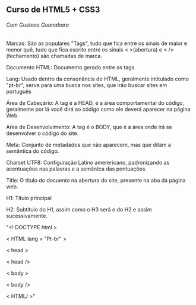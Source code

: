 ## Curso de HTML5 + CSS3

###### Com Gustavo Guanabara

Marcas: São as populares "Tags", tudo que fica entre os sinais de maior e menor quê, tudo que fica escrito entre os sinais < >(abertura) e < />(fechamento) são chamadas de marca.

Documento HTML: Documento gerado entre as tags 

Lang: Usado dentro da consonância do HTML, geralmente intitulado como "pt-br", serve para uma busca nos sites, que irão buscar sites em português

Área de Cabeçário: A tag é a HEAD, é a área comportamental do código, geralmente por lá você dirá ao código como ele deverá aparecer na página Web.

Aŕea de Desenvolvimento: A tag é o BODY, que é a área onde irá se desenvolver o código do site.

Meta: Conjunto de metadados que não aparecem, mas que ditam a semântica do código.

Charset UTF8: Configuração Latino amerericano, padronizando as acentuações nas palavras e a semântca das pontuações.

Title: O título do docuento na abertura do site, presente na aba da página web.

H1: Título principal

H2: Subtítulo do H1, assim como o H3 será o do H2 e assim sucessivamente.




"<! DOCTYPE html >

< HTML lang = "Pt-br" > 

< head >

< head />

< body >


< body />

< HTML/ >"

